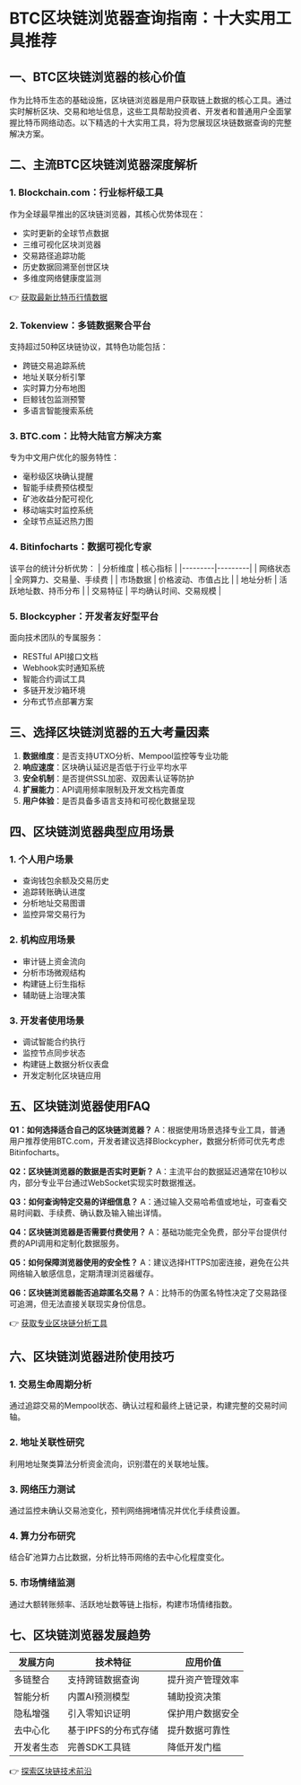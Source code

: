 # BTC区块链浏览器查询指南：十大实用工具推荐

## 一、BTC区块链浏览器的核心价值
作为比特币生态的基础设施，区块链浏览器是用户获取链上数据的核心工具。通过实时解析区块、交易和地址信息，这些工具帮助投资者、开发者和普通用户全面掌握比特币网络动态。以下精选的十大实用工具，将为您展现区块链数据查询的完整解决方案。

## 二、主流BTC区块链浏览器深度解析

### 1. Blockchain.com：行业标杆级工具
作为全球最早推出的区块链浏览器，其核心优势体现在：
- 实时更新的全球节点数据
- 三维可视化区块浏览器
- 交易路径追踪功能
- 历史数据回溯至创世区块
- 多维度网络健康度监测

👉 [获取最新比特币行情数据](https://bit.ly/okx_welcome)

### 2. Tokenview：多链数据聚合平台
支持超过50种区块链协议，其特色功能包括：
- 跨链交易追踪系统
- 地址关联分析引擎
- 实时算力分布地图
- 巨鲸钱包监测预警
- 多语言智能搜索系统

### 3. BTC.com：比特大陆官方解决方案
专为中文用户优化的服务特性：
- 毫秒级区块确认提醒
- 智能手续费预估模型
- 矿池收益分配可视化
- 移动端实时监控系统
- 全球节点延迟热力图

### 4. Bitinfocharts：数据可视化专家
该平台的统计分析优势：
| 分析维度 | 核心指标 |
|---------|---------|
| 网络状态 | 全网算力、交易量、手续费 |
| 市场数据 | 价格波动、市值占比 |
| 地址分析 | 活跃地址数、持币分布 |
| 交易特征 | 平均确认时间、交易规模 |

### 5. Blockcypher：开发者友好型平台
面向技术团队的专属服务：
- RESTful API接口文档
- Webhook实时通知系统
- 智能合约调试工具
- 多链开发沙箱环境
- 分布式节点部署方案

## 三、选择区块链浏览器的五大考量因素
1. **数据维度**：是否支持UTXO分析、Mempool监控等专业功能
2. **响应速度**：区块确认延迟是否低于行业平均水平
3. **安全机制**：是否提供SSL加密、双因素认证等防护
4. **扩展能力**：API调用频率限制及开发文档完善度
5. **用户体验**：是否具备多语言支持和可视化数据呈现

## 四、区块链浏览器典型应用场景

### 1. 个人用户场景
- 查询钱包余额及交易历史
- 追踪转账确认进度
- 分析地址交易图谱
- 监控异常交易行为

### 2. 机构应用场景
- 审计链上资金流向
- 分析市场微观结构
- 构建链上衍生指标
- 辅助链上治理决策

### 3. 开发者使用场景
- 调试智能合约执行
- 监控节点同步状态
- 构建链上数据分析仪表盘
- 开发定制化区块链应用

## 五、区块链浏览器使用FAQ

**Q1：如何选择适合自己的区块链浏览器？**
A：根据使用场景选择专业工具，普通用户推荐使用BTC.com，开发者建议选择Blockcypher，数据分析师可优先考虑Bitinfocharts。

**Q2：区块链浏览器的数据是否实时更新？**
A：主流平台的数据延迟通常在10秒以内，部分专业平台通过WebSocket实现实时数据推送。

**Q3：如何查询特定交易的详细信息？**
A：通过输入交易哈希值或地址，可查看交易时间戳、手续费、确认数及输入输出详情。

**Q4：区块链浏览器是否需要付费使用？**
A：基础功能完全免费，部分平台提供付费的API调用和定制化数据服务。

**Q5：如何保障浏览器使用的安全性？**
A：建议选择HTTPS加密连接，避免在公共网络输入敏感信息，定期清理浏览器缓存。

**Q6：区块链浏览器能否追踪匿名交易？**
A：比特币的伪匿名特性决定了交易路径可追溯，但无法直接关联现实身份信息。

👉 [获取专业区块链分析工具](https://bit.ly/okx_welcome)

## 六、区块链浏览器进阶使用技巧

### 1. 交易生命周期分析
通过追踪交易的Mempool状态、确认过程和最终上链记录，构建完整的交易时间轴。

### 2. 地址关联性研究
利用地址聚类算法分析资金流向，识别潜在的关联地址簇。

### 3. 网络压力测试
通过监控未确认交易池变化，预判网络拥堵情况并优化手续费设置。

### 4. 算力分布研究
结合矿池算力占比数据，分析比特币网络的去中心化程度变化。

### 5. 市场情绪监测
通过大额转账频率、活跃地址数等链上指标，构建市场情绪指数。

## 七、区块链浏览器发展趋势

| 发展方向 | 技术特征 | 应用价值 |
|---------|---------|---------|
| 多链整合 | 支持跨链数据查询 | 提升资产管理效率 |
| 智能分析 | 内置AI预测模型 | 辅助投资决策 |
| 隐私增强 | 引入零知识证明 | 保护用户数据安全 |
| 去中心化 | 基于IPFS的分布式存储 | 提升数据可靠性 |
| 开发者生态 | 完善SDK工具链 | 降低开发门槛 |

👉 [探索区块链技术前沿](https://bit.ly/okx_welcome)